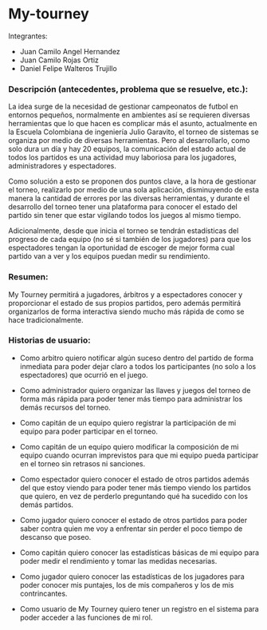 # My-tourney

Integrantes:
* Juan Camilo Angel Hernandez
* Juan Camilo Rojas Ortiz
* Daniel Felipe Walteros Trujillo

### Descripción (antecedentes, problema que se resuelve, etc.):
La idea surge de la necesidad de gestionar campeonatos de futbol en entornos pequeños, 
normalmente en ambientes así se requieren diversas herramientas que lo que hacen es 
complicar más el asunto, actualmente en la Escuela Colombiana de ingeniería Julio Garavito,
 el torneo de sistemas se organiza por medio de diversas herramientas. Pero al desarrollarlo,
  como solo dura un día y hay 20 equipos, la comunicación del estado actual de todos los partidos
   es una actividad muy laboriosa para los jugadores, administradores y espectadores.  

Como solución a esto se proponen dos puntos clave, a la hora de gestionar el torneo,
 realizarlo por medio de una sola aplicación, disminuyendo de esta manera la cantidad
  de errores por las diversas herramientas, y durante el desarrollo del torneo tener una
   plataforma para conocer el estado del partido sin tener que estar vigilando todos los
    juegos al mismo tiempo. 

Adicionalmente, desde que inicia el torneo se tendrán estadísticas del progreso de cada equipo
 (no sé si también de los jugadores) para que los espectadores tengan la oportunidad de escoger
  de mejor forma cual partido van a ver y los equipos puedan medir su rendimiento. 
### Resumen:
My Tourney permitirá a jugadores, árbitros y a espectadores conocer y proporcionar el estado 
de sus propios partidos, pero además permitirá organizarlos de forma interactiva siendo 
mucho más rápida de como se hace tradicionalmente. 
### Historias de usuario:
* Como arbitro quiero notificar algún suceso dentro del partido de forma inmediata para poder dejar claro a todos los participantes (no solo a los espectadores) que ocurrió en el juego. 

* Como administrador quiero organizar las llaves y juegos del torneo de forma más rápida para poder tener más tiempo para administrar los demás recursos del torneo.  

* Como capitán de un equipo quiero registrar la participación de mi equipo para poder participar en el torneo. 

* Como capitán de un equipo quiero modificar la composición de mi equipo cuando ocurran imprevistos para que mi equipo pueda participar en el torneo sin retrasos ni sanciones. 

* Como espectador quiero conocer el estado de otros partidos además del que estoy viendo para poder tener más tiempo viendo los partidos que quiero, en vez de perderlo preguntando qué ha sucedido con los demás partidos. 

* Como jugador quiero conocer el estado de otros partidos para poder saber contra quien me voy a enfrentar sin perder el poco tiempo de descanso que poseo. 

* Como capitán quiero conocer las estadísticas básicas de mi equipo para poder medir el rendimiento y tomar las medidas necesarias. 

* Como jugador quiero conocer las estadísticas de los jugadores para poder conocer mis puntajes, los de mis compañeros y los de mis contrincantes. 

* Como usuario de My Tourney quiero tener un registro en el sistema para poder acceder a las funciones de mi rol. 
